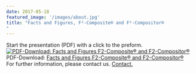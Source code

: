 ```yaml
---
date: 2017-05-18
featured_image: '/images/about.jpg'
title: "Facts and Figures, F²-Composite® and F²-Compositor®
"
---
```

Start the presentation (PDF) with a click to the preform.  
[![PDF-Download: Facts and Figures F2-Composite® and F2-Compositor®](/images/produkteundleistung/facts.png)](/files/ASH_P_F2Composite_2017.pdf)  
PDF-Download: [Facts and Figures F2-Composite® and F2-Compositor®](/files/ASH_P_F2Composite_2017.pdf)  
For further information, please contact us. [Contact.](/en/contact/)

